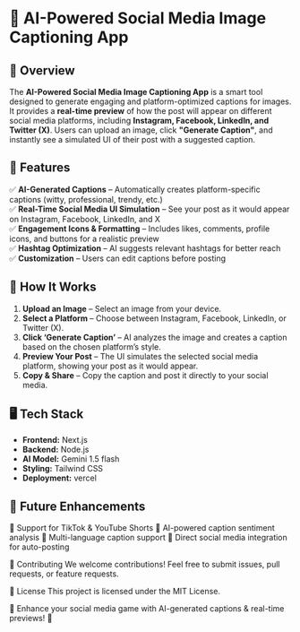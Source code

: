 # 📱 AI-Powered Social Media Image Captioning App  

## 📌 Overview  
The **AI-Powered Social Media Image Captioning App** is a smart tool designed to generate engaging and platform-optimized captions for images. It provides a **real-time preview** of how the post will appear on different social media platforms, including **Instagram, Facebook, LinkedIn, and Twitter (X)**. Users can upload an image, click **"Generate Caption"**, and instantly see a simulated UI of their post with a suggested caption.  

## 🚀 Features  
✅ **AI-Generated Captions** – Automatically creates platform-specific captions (witty, professional, trendy, etc.)  
✅ **Real-Time Social Media UI Simulation** – See your post as it would appear on Instagram, Facebook, LinkedIn, and X  
✅ **Engagement Icons & Formatting** – Includes likes, comments, profile icons, and buttons for a realistic preview  
✅ **Hashtag Optimization** – AI suggests relevant hashtags for better reach  
✅ **Customization** – Users can edit captions before posting  

## 🎯 How It Works  
1. **Upload an Image** – Select an image from your device.  
2. **Select a Platform** – Choose between Instagram, Facebook, LinkedIn, or Twitter (X).  
3. **Click ‘Generate Caption’** – AI analyzes the image and creates a caption based on the chosen platform’s style.  
4. **Preview Your Post** – The UI simulates the selected social media platform, showing your post as it would appear.  
5. **Copy & Share** – Copy the caption and post it directly to your social media.  

## 🖥️ Tech Stack  
- **Frontend:** Next.js
- **Backend:** Node.js
- **AI Model:** Gemini 1.5 flash
- **Styling:** Tailwind CSS 
- **Deployment:** vercel  


## 📌 Future Enhancements
🔹 Support for TikTok & YouTube Shorts
🔹 AI-powered caption sentiment analysis
🔹 Multi-language caption support
🔹 Direct social media integration for auto-posting

🤝 Contributing
We welcome contributions! Feel free to submit issues, pull requests, or feature requests.

📜 License
This project is licensed under the MIT License.

🚀 Enhance your social media game with AI-generated captions & real-time previews! 🎉
